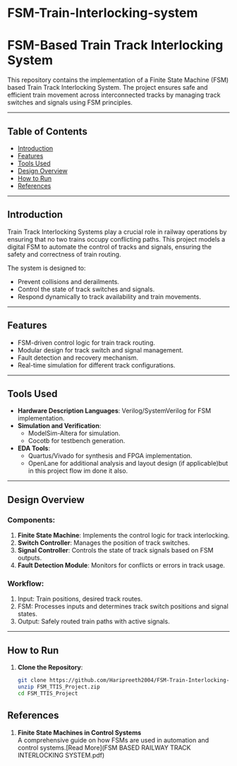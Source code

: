 # FSM-Train-Interlocking-system
# FSM-Based Train Track Interlocking System

This repository contains the implementation of a Finite State Machine (FSM) based Train Track Interlocking System. The project ensures safe and efficient train movement across interconnected tracks by managing track switches and signals using FSM principles.

---

## Table of Contents
- [Introduction](#introduction)
- [Features](#features)
- [Tools Used](#tools-used)
- [Design Overview](#design-overview)
- [How to Run](#how-to-run)
- [References](#references)

---

## Introduction

Train Track Interlocking Systems play a crucial role in railway operations by ensuring that no two trains occupy conflicting paths. This project models a digital FSM to automate the control of tracks and signals, ensuring the safety and correctness of train routing.

The system is designed to:
- Prevent collisions and derailments.
- Control the state of track switches and signals.
- Respond dynamically to track availability and train movements.

---

## Features

- FSM-driven control logic for train track routing.
- Modular design for track switch and signal management.
- Fault detection and recovery mechanism.
- Real-time simulation for different track configurations.

---

## Tools Used

- **Hardware Description Languages**: Verilog/SystemVerilog for FSM implementation.
- **Simulation and Verification**:
  - ModelSim-Altera for simulation.
  - Cocotb for testbench generation.
- **EDA Tools**: 
  - Quartus/Vivado for synthesis and FPGA implementation.
  - OpenLane for additional analysis and layout design (if applicable)but in this project flow im done it also.

---

## Design Overview

### Components:
1. **Finite State Machine**: Implements the control logic for track interlocking.
2. **Switch Controller**: Manages the position of track switches.
3. **Signal Controller**: Controls the state of track signals based on FSM outputs.
4. **Fault Detection Module**: Monitors for conflicts or errors in track usage.

### Workflow:
1. Input: Train positions, desired track routes.
2. FSM: Processes inputs and determines track switch positions and signal states.
3. Output: Safely routed train paths with active signals.

---

## How to Run

1. **Clone the Repository**:
   ```bash
   git clone https://github.com/Haripreeth2004/FSM-Train-Interlocking-system
   unzip FSM_TTIS_Project.zip
   cd FSM_TTIS_Project

## References
1. **Finite State Machines in Control Systems**  
   A comprehensive guide on how FSMs are used in automation and control systems.[Read More](FSM BASED RAILWAY TRACK INTERLOCKING SYSTEM.pdf)
